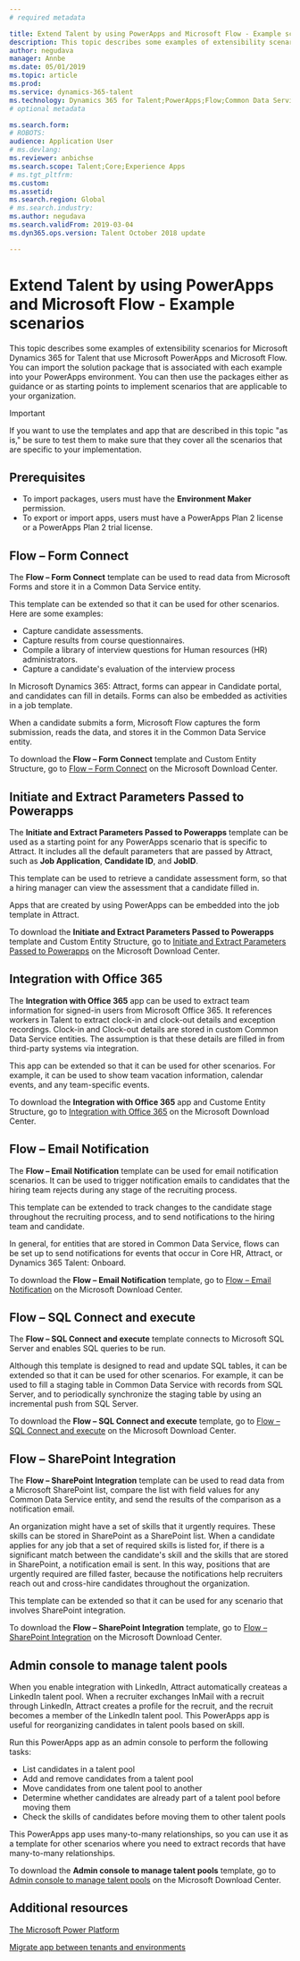 ```yaml
---
# required metadata

title: Extend Talent by using PowerApps and Microsoft Flow - Example scenarios
description: This topic describes some examples of extensibility scenarios for Microsoft Dynamics 365 for Talent that use Microsoft PowerApps and Microsoft Flow.
author: negudava
manager: Annbe
ms.date: 05/01/2019
ms.topic: article
ms.prod: 
ms.service: dynamics-365-talent
ms.technology: Dynamics 365 for Talent;PowerApps;Flow;Common Data Service
# optional metadata

ms.search.form: 
# ROBOTS: 
audience: Application User
# ms.devlang: 
ms.reviewer: anbichse
ms.search.scope: Talent;Core;Experience Apps
# ms.tgt_pltfrm: 
ms.custom:
ms.assetid: 
ms.search.region: Global
# ms.search.industry: 
ms.author: negudava
ms.search.validFrom: 2019-03-04
ms.dyn365.ops.version: Talent October 2018 update

---
```


# Extend Talent by using PowerApps and Microsoft Flow - Example scenarios

This topic describes some examples of extensibility scenarios for Microsoft Dynamics 365 for Talent that use Microsoft PowerApps and Microsoft Flow. You can import the solution package that is associated with each example into your PowerApps environment. You can then use the packages either as guidance or as starting points to implement scenarios that are applicable to your organization.

> [!IMPORTANT]
> If you want to use the templates and app that are described in this topic "as is," be sure to test them to make sure that they cover all the scenarios that are specific to your implementation.


## Prerequisites

- To import packages, users must have the **Environment Maker** permission.
- To export or import apps, users must have a PowerApps Plan 2 license or a PowerApps Plan 2 trial license.

## Flow – Form Connect

The **Flow – Form Connect** template can be used to read data from Microsoft Forms and store it in a Common Data Service entity.

This template can be extended so that it can be used for other scenarios. Here are some examples:

- Capture candidate assessments.
- Capture results from course questionnaires.
- Compile a library of interview questions for Human resources (HR) administrators.
- Capture a candidate's evaluation of the interview process

In Microsoft Dynamics 365: Attract, forms can appear in Candidate portal, and candidates can fill in details. Forms can also be embedded as activities in a job template.

When a candidate submits a form, Microsoft Flow captures the form submission, reads the data, and stores it in the Common Data Service entity.

To download the **Flow – Form Connect** template and Custom Entity Structure, go to [Flow – Form Connect](https://go.microsoft.com/fwlink/?linkid=2081988) on the Microsoft Download Center.

## Initiate and Extract Parameters Passed to Powerapps

The **Initiate and Extract Parameters Passed to Powerapps** template can be used as a starting point for any PowerApps scenario that is specific to Attract. It includes all the default parameters that are passed by Attract, such as **Job Application**, **Candidate ID**, and **JobID**.

This template can be used to retrieve a candidate assessment form, so that a hiring manager can view the assessment that a candidate filled in.

Apps that are created by using PowerApps can be embedded into the job template in Attract.

To download the **Initiate and Extract Parameters Passed to Powerapps** template and Custom Entity Structure, go to [Initiate and Extract Parameters Passed to Powerapps](https://go.microsoft.com/fwlink/?linkid=2081991) on the Microsoft Download Center.

## Integration with Office 365

The **Integration with Office 365** app can be used to extract team information for signed-in users from Microsoft Office 365. It references workers in Talent to extract clock-in and clock-out details and exception recordings. Clock-in and Clock-out details are stored in custom Common Data Service entities. The assumption is that these details are filled in from third-party systems via integration.

This app can be extended so that it can be used for other scenarios. For example, it can be used to show team vacation information, calendar events, and any team-specific events.

To download the **Integration with Office 365** app and Custome Entity Structure, go to [Integration with Office 365](https://go.microsoft.com/fwlink/?linkid=2081787) on the Microsoft Download Center.

## Flow – Email Notification

The **Flow – Email Notification** template can be used for email notification scenarios. It can be used to trigger notification emails to candidates that the hiring team rejects during any stage of the recruiting process.

This template can be extended to track changes to the candidate stage throughout the recruiting process, and to send notifications to the hiring team and candidate.

In general, for entities that are stored in Common Data Service, flows can be set up to send notifications for events that occur in Core HR, Attract, or Dynamics 365 Talent: Onboard.

To download the **Flow – Email Notification** template, go to [Flow – Email Notification](https://go.microsoft.com/fwlink/?linkid=2082103) on the Microsoft Download Center.

## Flow – SQL Connect and execute

The **Flow – SQL Connect and execute** template connects to Microsoft SQL Server and enables SQL queries to be run.

Although this template is designed to read and update SQL tables, it can be extended so that it can be used for other scenarios. For example, it can be used to fill a staging table in Common Data Service with records from SQL Server, and to periodically synchronize the staging table by using an incremental push from SQL Server.

To download the **Flow – SQL Connect and execute** template, go to [Flow – SQL Connect and execute](https://go.microsoft.com/fwlink/?linkid=2081789) on the Microsoft Download Center.

## Flow – SharePoint Integration

The **Flow – SharePoint Integration** template can be used to read data from a Microsoft SharePoint list, compare the list with field values for any Common Data Service entity, and send the results of the comparison as a notification email. 

An organization might have a set of skills that it urgently requires. These skills can be stored in SharePoint as a SharePoint list. When a candidate applies for any job that a set of required skills is listed for, if there is a significant match between the candidate's skill and the skills that are stored in SharePoint, a notification email is sent. In this way, positions that are urgently required are filled faster, because the notifications help recruiters reach out and cross-hire candidates throughout the organization.

This template can be extended so that it can be used for any scenario that involves SharePoint integration.

To download the **Flow – SharePoint Integration** template, go to [Flow – SharePoint Integration](https://go.microsoft.com/fwlink/?linkid=2082109) on the Microsoft Download Center.

## Admin console to manage talent pools

When you enable integration with LinkedIn, Attract automatically createas a LinkedIn talent pool. When a recruiter exchanges InMail with a recruit through LinkedIn, Attract creates a profile for the recruit, and the recruit becomes a member of the LinkedIn talent pool. This PowerApps app is useful for reorganizing candidates in talent pools based on skill.

Run this PowerApps app as an admin console to perform the following tasks:

- List candidates in a talent pool
- Add and remove candidates from a talent pool
- Move candidates from one talent pool to another
- Determine whether candidates are already part of a talent pool before moving them
- Check the skills of candidates before moving them to other talent pools

This PowerApps app uses many-to-many relationships, so you can use it as a template for other scenarios where you need to extract records that have many-to-many relationships.

To download the **Admin console to manage talent pools** template,  go to [Admin console to manage talent pools](https://www.microsoft.com/downloads/details.aspx?FamilyID=780a5eee-0e2a-4159-9a83-009f9ccdc469) on the Microsoft Download Center.

## Additional resources

[The Microsoft Power Platform](https://docs.microsoft.com/power-platform/admin/admin-documentation)

[Migrate app between tenants and environments](https://docs.microsoft.com/en-us/power-platform/admin/environment-and-tenant-migration)
